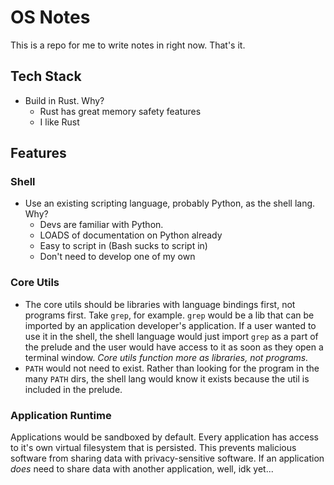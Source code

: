 # OS Notes

This is a repo for me to write notes in right now. That's it.

## Tech Stack
* Build in Rust. Why?
    * Rust has great memory safety features
    * I like Rust

## Features

### Shell
* Use an existing scripting language, probably Python, as the shell lang. Why?
    * Devs are familiar with Python.
    * LOADS of documentation on Python already
    * Easy to script in (Bash sucks to script in)
    * Don't need to develop one of my own

### Core Utils
* The core utils should be libraries with language bindings first, not programs first. Take `grep`, for example. `grep` would be a lib that can be imported by an application developer's application. If a user wanted to use it in the shell, the shell language would just import `grep` as a part of the prelude and the user would have access to it as soon as they open a terminal window. *Core utils function more as libraries, not programs.*
* `PATH` would not need to exist. Rather than looking for the program in the many `PATH` dirs, the shell lang would know it exists because the util is included in the prelude.

### Application Runtime
Applications would be sandboxed by default. Every application has access to it's own virtual filesystem that is persisted. This prevents malicious software from sharing data with privacy-sensitive software. If an application *does* need to share data with another application, well, idk yet...
